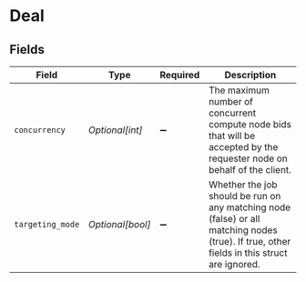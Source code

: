 # Deal


## Fields

| Field                                                                                                                                      | Type                                                                                                                                       | Required                                                                                                                                   | Description                                                                                                                                |
| ------------------------------------------------------------------------------------------------------------------------------------------ | ------------------------------------------------------------------------------------------------------------------------------------------ | ------------------------------------------------------------------------------------------------------------------------------------------ | ------------------------------------------------------------------------------------------------------------------------------------------ |
| `concurrency`                                                                                                                              | *Optional[int]*                                                                                                                            | :heavy_minus_sign:                                                                                                                         | The maximum number of concurrent compute node bids that will be<br/>accepted by the requester node on behalf of the client.                |
| `targeting_mode`                                                                                                                           | *Optional[bool]*                                                                                                                           | :heavy_minus_sign:                                                                                                                         | Whether the job should be run on any matching node (false) or all<br/>matching nodes (true). If true, other fields in this struct are ignored. |